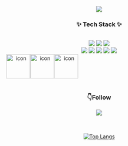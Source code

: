 <div align=center>
  <img src="https://capsule-render.vercel.app/api?type=venom&color=b678c4&height=300&section=header&text=Hyeon%20Seok%20GitHub&fontSize=90&animation=fadeIn&stroke=b678c4" />
</div>

<h3 align=center>✨ Tech Stack ✨</h3>
<br>
<div align=center>
  <img src="https://img.shields.io/badge/HTML-E34F26?logo=html5&logoColor=white"> <!--HTML-->
  <img src="https://img.shields.io/badge/CSS3-1572B6?logo=CSS3&logoColor=white">  <!--CSS-->
  <img src="https://img.shields.io/badge/JAVASCRIPT-F7DF1E?logo=javascript&logoColor=black">  <!--JavaScript-->
  <br>
  <!--<img src="https://img.shields.io/badge/Python-3776AB?logo=Python&logoColor=white"> <!--Phthon-->
  <img src="https://img.shields.io/badge/Flutter-02569B?logo=Flutter&logoColor=white">  <!--Flutter-->
  <img src="https://img.shields.io/badge/Unity-FFFFFF?logo=Unity&logoColor=black">  <!--Unity-->
  <img src="https://img.shields.io/badge/C-00599C?logo=C&logoColor=white">  <!--C -->
  <img src="https://img.shields.io/badge/Dart-0175C2?logo=dart&logoColor=white">  <!--Dart -->
  <img src="https://img.shields.io/badge/SpringBoot-6DB33F?logo=springboot&logoColor=white">  <!--Dart -->
  <br>

  <div style="display: flex; align-items: flex-start;">
    <img src="https://techstack-generator.vercel.app/python-icon.svg" alt="icon" width="65" height="65" />
    <img src="https://techstack-generator.vercel.app/csharp-icon.svg" alt="icon" width="65" height="65" />
    <img src="https://techstack-generator.vercel.app/mysql-icon.svg" alt="icon" width="65" height="65" />
  </div>
  <!--[![nyeonseok's GitHub stats](https://github-readme-stats.vercel.app/api?username=nyeonseok)](https://github.com/anuraghazra/github-readme-stats)-->
</div>
<br>
<h3 align="center">👇Follow</h3>
<div align=center>
  <a href="https://www.instagram.com/n._.yeonse.ok/profilecard/?igsh=MXgxeGl0cjA5dXhhdw=="> <img src="https://img.shields.io/badge/Instagram-E4405F?logo=Instagram&logoColor=white"></a>
</div>
<br>
<br>

<div align=center>
  
  [![Top Langs](https://github-readme-stats.vercel.app/api/top-langs/?username=nyeonseok&layout=compact)](https://github.com/anuraghazra/github-readme-stats)
</div>

